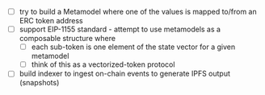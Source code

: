 - [ ] try to build a Metamodel where one of the values is mapped to/from an ERC token address
- [ ] support EIP-1155 standard - attempt to use metamodels as a composable structure where
    - [ ] each sub-token is one element of the state vector for a given metamodel
    - [ ] think of this as a vectorized-token protocol

- [ ] build indexer to ingest on-chain events
      to generate IPFS output (snapshots)
